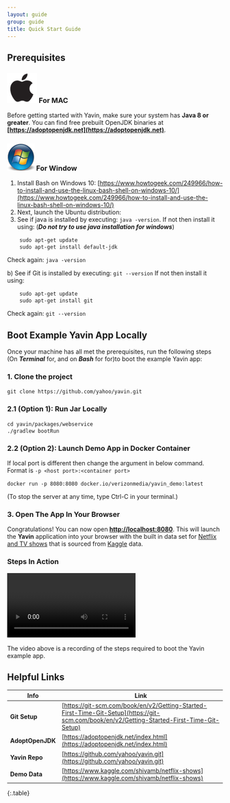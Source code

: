 ```yaml
---
layout: guide
group: guide
title: Quick Start Guide
---
```


## Prerequisites

### ![](/assets/images/mac_icon.png) For MAC

Before getting started with Yavin, make sure your system has **Java 8 or greater**. You can find free prebuilt OpenJDK binaries at **[https://adoptopenjdk.net](https://adoptopenjdk.net)**.

### ![](/assets/images/windows_icon.png) For Window

1. Install Bash on Windows 10: [https://www.howtogeek.com/249966/how-to-install-and-use-the-linux-bash-shell-on-windows-10/](https://www.howtogeek.com/249966/how-to-install-and-use-the-linux-bash-shell-on-windows-10/)
2. Next, launch the Ubuntu distribution:
3. See if java is installed by executing: ```java -version```. If not then install it using: (***Do not try to use java installation for windows***)
```shell
    sudo apt-get update
    sudo apt-get install default-jdk
```
Check again: ```java -version```

b) See if Git is installed by executing: ```git --version```
If not then install it using:

```shell
    sudo apt-get update
    sudo apt-get install git
```
Check again: ```git --version```

## Boot Example Yavin App Locally

Once your machine has all met the prerequisites, run the following steps (On ***Terminal*** for, and on ***Bash*** for for)to boot the example Yavin app:

### 1. Clone the project

```shell
git clone https://github.com/yahoo/yavin.git
```

### 2.1 (Option 1): Run Jar Locally

```shell
cd yavin/packages/webservice                 
./gradlew bootRun                           
```
### 2.2 (Option 2): Launch Demo App in Docker Container

If local port is different then change the argument in below command. Format is ```-p <host port>:<container port>```

```shell
docker run -p 8080:8080 docker.io/verizonmedia/yavin_demo:latest
```

(To stop the server at any time, type Ctrl-C in your terminal.)

### 3. Open The App In Your Browser

Congratulations! You can now open **[http://localhost:8080](http://localhost:8080)**. This will launch the **Yavin** application into your browser with the built in data set for [Netflix and TV shows](https://www.kaggle.com/shivamb/netflix-shows) that is sourced from [Kaggle](https://www.kaggle.com/) data.


### Steps In Action

<video controls class="m-t-20">
  <source src="/assets/images/QS_installation_and_run.mp4" type="video/mp4">
</video>

The video above is a recording of the steps required to boot the Yavin example app.

## Helpful Links

| Info                     |  Link  |
|---------------------------------|--------|
| **Git Setup**  | [https://git-scm.com/book/en/v2/Getting-Started-First-Time-Git-Setup](https://git-scm.com/book/en/v2/Getting-Started-First-Time-Git-Setup) |
| **AdoptOpenJDK**  | [https://adoptopenjdk.net/index.html](https://adoptopenjdk.net/index.html) |
| **Yavin Repo**  |  [https://github.com/yahoo/yavin.git](https://github.com/yahoo/yavin.git) |
| **Demo Data** | [https://www.kaggle.com/shivamb/netflix-shows](https://www.kaggle.com/shivamb/netflix-shows) |
{:.table}
